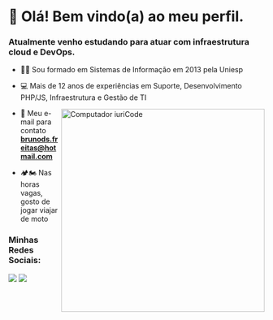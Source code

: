 <h1>👋 Olá! Bem vindo(a) ao meu perfil.</h1>
<h3>Atualmente venho estudando para atuar com infraestrutura cloud e DevOps.</h3>

- 👨‍🎓 Sou formado em Sistemas de Informação em 2013 pela Uniesp
  
- 💻 Mais de 12 anos de experiências em Suporte, Desenvolvimento PHP/JS, Infraestrutura e Gestão de TI

<img src="https://raw.githubusercontent.com/MicaelliMedeiros/micaellimedeiros/master/image/computer-illustration.png" min-width="400px" max-width="400px" width="400px" align="right" alt="Computador iuriCode">

- 📧 Meu e-mail para contato **brunods.freitas@hotmail.com**

- 🏕️🏍️ Nas horas vagas, gosto de jogar viajar de moto

<h3 align="left">Minhas Redes Sociais:</h3>
<a href="https://www.linkedin.com/in/brunodsfreitas/"> <img src="https://img.shields.io/badge/LinkedIn-0077B5?style=for-the-badge&logo=linkedin&logoColor=white" /></a>
<a href="https://www.instagram.com/brunodsfreitas/"><img src="https://img.shields.io/badge/Instagram-E4405F?style=for-the-badge&logo=instagram&logoColor=white" /></a>
